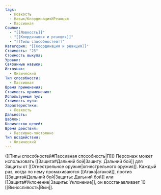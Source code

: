 ```yaml
---
tags:
  - Ловкость
  - Навык/КоординацияИРеакция
  - Пассивная
Ссылки:
  - "[[Ловкость]]"
  - "[[Координация и реакция]]"
  - "[[Типы способностей]]"
Категория: "[[Координация и реакция]]"
Стоимость: "25"
Стоимость выкупа: 
Уровни: 
Связанные навыки: 
Источник:
  - Физический
Тип способности:
  - Пассивная
Время применения: 
Стоимость применения: 
Используемый пул: 
Стоимость пула: 
Характеристики:
  - Ловкость
Дальность: 
Шаблон: 
Количество целей: 
Время действия:
  - Пассивно-постоянно
Тип воздействия:
  - Физический
---
```

([[Типы способностей#Пассивная способность|П]]) Персонаж может использовать [[Защита#Дальний бой|Защиту: Дальний бой]] для Защиты от [[Огнестрельное оружие|огнестрельного оружия]]. Каждый раз, когда по нему промахиваются [[Атака|атакой]], против [[Защита#Дальний бой|Защиты: Дальний бой]] или [[Защита#Уклонение|Защиты: Уклонение]], он восстанавливает 10 [[Выносливость|Вын]].